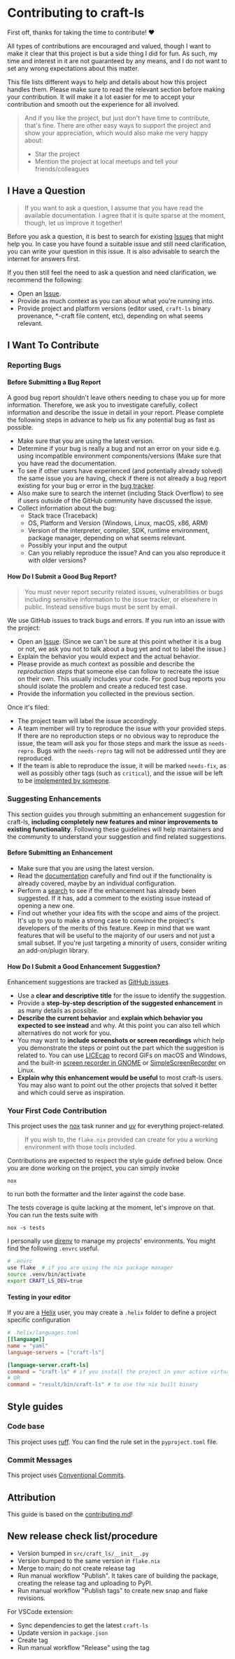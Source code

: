 # Contributing to craft-ls

First off, thanks for taking the time to contribute! ❤️

All types of contributions are encouraged and valued, though I want to make it clear that this project is but a side thing I did for fun.
As such, my time and interest in it are not guaranteed by any means, and I do not want to set any wrong expectations about this matter.

This file lists different ways to help and details about how this project handles them.
Please make sure to read the relevant section before making your contribution.
It will make it a lot easier for me to accept your contribution and smooth out the experience for all involved.

> And if you like the project, but just don't have time to contribute, that's fine.
> There are other easy ways to support the project and show your appreciation, which would also make me very happy about:
>
> - Star the project
> - Mention the project at local meetups and tell your friends/colleagues

## I Have a Question

> If you want to ask a question, I assume that you have read the available documentation.
> I agree that it is quite sparse at the moment, though, let us improve it together!

Before you ask a question, it is best to search for existing [Issues](https://github.com/Batalex/craft-ls/issues) that might help you.
In case you have found a suitable issue and still need clarification, you can write your question in this issue.
It is also advisable to search the internet for answers first.

If you then still feel the need to ask a question and need clarification, we recommend the following:

- Open an [Issue](https://github.com/Batalex/craft-ls/issues/new).
- Provide as much context as you can about what you're running into.
- Provide project and platform versions (editor used, `craft-ls` binary provenance, *-craft file content, etc), depending on what seems relevant.

## I Want To Contribute

### Reporting Bugs

#### Before Submitting a Bug Report

A good bug report shouldn't leave others needing to chase you up for more information.
Therefore, we ask you to investigate carefully, collect information and describe the issue in detail in your report. Please complete the following steps in advance to help us fix any potential bug as fast as possible.

- Make sure that you are using the latest version.
- Determine if your bug is really a bug and not an error on your side e.g. using incompatible environment components/versions (Make sure that you have read the documentation.
- To see if other users have experienced (and potentially already solved) the same issue you are having, check if there is not already a bug report existing for your bug or error in the [bug tracker](https://github.com/Batalex/craft-ls/issues?q=label%3Abug).
- Also make sure to search the internet (including Stack Overflow) to see if users outside of the GitHub community have discussed the issue.
- Collect information about the bug:
  - Stack trace (Traceback)
  - OS, Platform and Version (Windows, Linux, macOS, x86, ARM)
  - Version of the interpreter, compiler, SDK, runtime environment, package manager, depending on what seems relevant.
  - Possibly your input and the output
  - Can you reliably reproduce the issue? And can you also reproduce it with older versions?

#### How Do I Submit a Good Bug Report?

> You must never report security related issues, vulnerabilities or bugs including sensitive information to the issue tracker, or elsewhere in public.
> Instead sensitive bugs must be sent by email.

We use GitHub issues to track bugs and errors. If you run into an issue with the project:

- Open an [Issue](https://github.com/Batalex/craft-ls/issues/new). (Since we can't be sure at this point whether it is a bug or not, we ask you not to talk about a bug yet and not to label the issue.)
- Explain the behavior you would expect and the actual behavior.
- Please provide as much context as possible and describe the _reproduction steps_ that someone else can follow to recreate the issue on their own. This usually includes your code. For good bug reports you should isolate the problem and create a reduced test case.
- Provide the information you collected in the previous section.

Once it's filed:

- The project team will label the issue accordingly.
- A team member will try to reproduce the issue with your provided steps. If there are no reproduction steps or no obvious way to reproduce the issue, the team will ask you for those steps and mark the issue as `needs-repro`. Bugs with the `needs-repro` tag will not be addressed until they are reproduced.
- If the team is able to reproduce the issue, it will be marked `needs-fix`, as well as possibly other tags (such as `critical`), and the issue will be left to be [implemented by someone](#your-first-code-contribution).

### Suggesting Enhancements

This section guides you through submitting an enhancement suggestion for craft-ls, **including completely new features and minor improvements to existing functionality**. Following these guidelines will help maintainers and the community to understand your suggestion and find related suggestions.

#### Before Submitting an Enhancement

- Make sure that you are using the latest version.
- Read the [documentation]() carefully and find out if the functionality is already covered, maybe by an individual configuration.
- Perform a [search](https://github.com/Batalex/craft-ls/issues) to see if the enhancement has already been suggested. If it has, add a comment to the existing issue instead of opening a new one.
- Find out whether your idea fits with the scope and aims of the project. It's up to you to make a strong case to convince the project's developers of the merits of this feature. Keep in mind that we want features that will be useful to the majority of our users and not just a small subset. If you're just targeting a minority of users, consider writing an add-on/plugin library.

#### How Do I Submit a Good Enhancement Suggestion?

Enhancement suggestions are tracked as [GitHub issues](https://github.com/Batalex/craft-ls/issues).

- Use a **clear and descriptive title** for the issue to identify the suggestion.
- Provide a **step-by-step description of the suggested enhancement** in as many details as possible.
- **Describe the current behavior** and **explain which behavior you expected to see instead** and why. At this point you can also tell which alternatives do not work for you.
- You may want to **include screenshots or screen recordings** which help you demonstrate the steps or point out the part which the suggestion is related to. You can use [LICEcap](https://www.cockos.com/licecap/) to record GIFs on macOS and Windows, and the built-in [screen recorder in GNOME](https://help.gnome.org/users/gnome-help/stable/screen-shot-record.html.en) or [SimpleScreenRecorder](https://github.com/MaartenBaert/ssr) on Linux.
- **Explain why this enhancement would be useful** to most craft-ls users. You may also want to point out the other projects that solved it better and which could serve as inspiration.

### Your First Code Contribution

This project uses the [nox](https://nox.thea.codes/en/stable/) task runner and [uv](https://docs.astral.sh/uv/) for everything project-related.

> If you wish to, the `flake.nix` provided can create for you a working environment with those tools included.

Contributions are expected to respect the style guide defined below.
Once you are done working on the project, you can simply invoke

```shell
nox
```

to run both the formatter and the linter against the code base.

The tests coverage is quite lacking at the moment, let's improve on that.
You can run the tests suite with

```shell
nox -s tests
```

I personally use [direnv](https://direnv.net/) to manage my projects' environments.
You might find the following `.envrc` useful.

```bash
# .envrc
use flake  # if you are using the nix package manager
source .venv/bin/activate
export CRAFT_LS_DEV=true
```

#### Testing in your editor

If you are a [Helix](https://helix-editor.com/) user, you may create a `.helix` folder to define a project specific configuration

```toml
# .helix/languages.toml
[[language]]
name = "yaml"
language-servers = ["craft-ls"]

[language-server.craft-ls]
command = "craft-ls" # if you install the project in your active virtual environment
# OR
command = "result/bin/craft-ls" # to use the nix built binary
```

## Style guides

### Code base

This project uses [ruff](https://docs.astral.sh/ruff/).
You can find the rule set in the `pyproject.toml` file.

### Commit Messages

This project uses [Conventional Commits](https://www.conventionalcommits.org/en/v1.0.0/).

## Attribution

This guide is based on the [contributing.md](https://contributing.md/generator)!

## New release check list/procedure

- Version bumped in `src/craft_ls/__init__.py`
- Version bumped to the same version in `flake.nix`
- Merge to main; do not create release tag
- Run manual workflow "Publish". It takes care of building the package, creating the release tag and uploading to PyPI.
- Run manual workflow "Publish tags" to create new snap and flake revisions.

For VSCode extension:
- Sync dependencies to get the latest `craft-ls`
- Update version in `package.json`
- Create tag
- Run manual workflow "Release" using the tag
